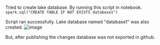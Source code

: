 Tried to create lake database. By running this script in notebook. 
```spark.sql("CREATE TABLE IF NOT EXISTS database1")```

Script ran successfully. Lake database named "database1" was also created.
![image](https://github.com/utsavudhungana/SynapsegGitIntegrate/assets/139304818/39aa503a-7cc2-4d9f-b04d-9bc4e74ec86f)

But, after publishing the changes database was not exported in github.
